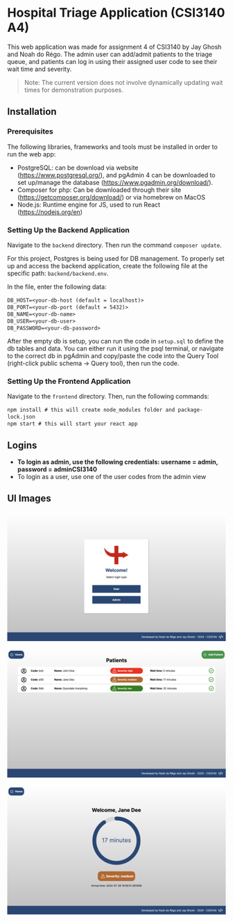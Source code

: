 # Hospital Triage Application (CSI3140 A4)

This web application was made for assignment 4 of CSI3140 by Jay Ghosh and Noah do Régo. The admin user can add/admit patients to the triage queue,
and patients can log in using their assigned user code to see their wait time and severity.

> Note: The current version does not involve dynamically updating wait times for demonstration purposes.

## Installation

### Prerequisites

The following libraries, frameworks and tools must be installed in order to run the web app:

- PostgreSQL: can be download via website (https://www.postgresql.org/), and pgAdmin 4 can be downloaded to set up/manage the database (https://www.pgadmin.org/download/).
- Composer for php: Can be downloaded through their site (https://getcomposer.org/download/) or via homebrew on MacOS
- Node.js: Runtime engine for JS, used to run React (https://nodejs.org/en)

### Setting Up the Backend Application

Navigate to the `backend` directory. Then run the command `composer update`.

For this project, Postgres is being used for DB management. To properly set up and access the backend application, create the following file at the specific path: `backend/backend.env`.

In the file, enter the following data:

```env
DB_HOST=<your-db-host (default = localhost)>
DB_PORT=<your-db-port (default = 5432)>
DB_NAME=<your-db-name>
DB_USER=<your-db-user>
DB_PASSWORD=<your-db-password>
```

After the empty db is setup, you can run the code in `setup.sql` to define the db tables and data. You can either run it using the psql terminal, or navigate to the correct db in pgAdmin
and copy/paste the code into the Query Tool (right-click public schema -> Query tool), then run the code.

### Setting Up the Frontend Application

Navigate to the `frontend` directory. Then, run the following commands:

```
npm install # this will create node_modules folder and package-lock.json
npm start # this will start your react app
```

## Logins

- **To login as admin, use the following credentials: username = admin, password = adminCSI3140**
- To login as a user, use one of the user codes from the admin view

## UI Images

![Login Page UI](./frontend/src/images/login.png)

![Admin Page UI](./frontend/src/images/adminpage.png)

![User Page UI](./frontend/src/images/userpage.png)
